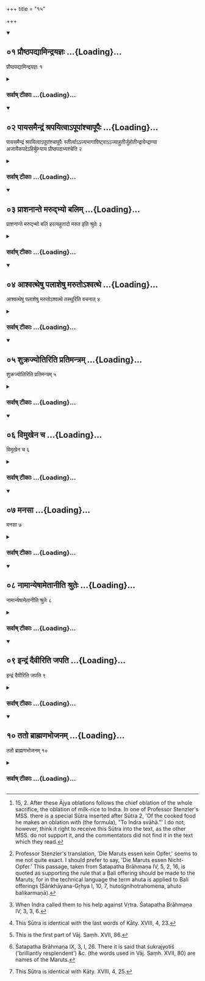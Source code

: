 +++
title = "१५"

+++
<div class="js_include" includetitle="true" newlevelforh1="2" unfilled url="/vedAH_yajuH/vAjasaneyam/sUtram/pAraskara-gRhyam/vishvAsa-prastutiH/2/15/01_prauShThapadyAmindrayajnaH.md">
<details open><summary><h2>०१ प्रौष्ठपद्यामिन्द्रयज्ञः ...{Loading}...</h2></summary>

प्रौष्ठपद्यामिन्द्रयज्ञः १
</details>
</div>
<div class="js_include collapsed" newlevelforh1="3" title="सर्वाष् टीकाः" unfilled url="/vedAH_yajuH/vAjasaneyam/sUtram/pAraskara-gRhyam/sarvASh_TIkAH/2/15/01_prauShThapadyAmindrayajnaH.md">
<details><summary><h3>सर्वाष् टीकाः ...{Loading}...</h3></summary>
<details><summary>Oldenberg</summary>

1. On the full-moon day of Prauṣṭhapada the sacrifice to Indra.
</details>
</details>
</div>
<div class="js_include" includetitle="true" newlevelforh1="2" unfilled url="/vedAH_yajuH/vAjasaneyam/sUtram/pAraskara-gRhyam/vishvAsa-prastutiH/2/15/02_pAyasamaindraM_shrapayitvA-pUpAMshchApUpaiH.md">
<details open><summary><h2>०२ पायसमैन्द्रं श्रपयित्वाऽपूपांश्चापूपैः ...{Loading}...</h2></summary>

पायसमैन्द्रं श्रपयित्वाऽपूपांश्चापूपैः स्तीर्त्वाऽऽज्यभागाविष्ट्वाऽऽज्याहुतीर्जुहोतीन्द्रायेन्द्राण्या अजायैकपदेऽहिर्बुÞयाय प्रौष्ठपदाभ्यश्चेति २
</details>
</div>
<div class="js_include collapsed" newlevelforh1="3" title="सर्वाष् टीकाः" unfilled url="/vedAH_yajuH/vAjasaneyam/sUtram/pAraskara-gRhyam/sarvASh_TIkAH/2/15/02_pAyasamaindraM_shrapayitvA-pUpAMshchApUpaiH.md">
<details><summary><h3>सर्वाष् टीकाः ...{Loading}...</h3></summary>
<details><summary>Oldenberg</summary>

2 [^1] . Having cooked milk-rice for Indra and cakes, and having put cakes round (the fire), he sacrifices the two Ājya portions and Ājya oblations to Indra, to Indrāṇī, to Aja Ekapad, to Ahi Budhnya, and to the Proṣṭhapadās.


[^1]:  15, 2. After these Ājya oblations follows the chief oblation of the whole sacrifice, the oblation of milk-rice to Indra. In one of Professor Stenzler's MSS. there is a special Sūtra inserted after Sūtra 2, 'Of the cooked food he makes an oblation with (the formula), "To Indra svāhā."' I do not, however, think it right to receive this Sūtra into the text, as the other MSS. do not support it, and the commentators did not find it in the text which they read.
</details>
</details>
</div>
<div class="js_include" includetitle="true" newlevelforh1="2" unfilled url="/vedAH_yajuH/vAjasaneyam/sUtram/pAraskara-gRhyam/vishvAsa-prastutiH/2/15/03_prAshanAnte_marudbhyo_balim.md">
<details open><summary><h2>०३ प्राशनान्ते मरुद्भ्यो बलिम् ...{Loading}...</h2></summary>

प्राशनान्ते मरुद्भ्यो बलिं हरत्यहुतादो मरुत इति श्रुतेः ३
</details>
</div>
<div class="js_include collapsed" newlevelforh1="3" title="सर्वाष् टीकाः" unfilled url="/vedAH_yajuH/vAjasaneyam/sUtram/pAraskara-gRhyam/sarvASh_TIkAH/2/15/03_prAshanAnte_marudbhyo_balim.md">
<details><summary><h3>सर्वाष् टीकाः ...{Loading}...</h3></summary>
<details><summary>Oldenberg</summary>

3 [^2] . After he has eaten (his portion of the sacrificial food), he offers a Bali to the Maruts. For the Śruti says, 'The Maruts eat what is not-sacrificed.'


[^2]:  Professor Stenzler's translation, 'Die Maruts essen kein Opfer,' seems to me not quite exact. I should prefer to say, 'Die Maruts essen Nicht-Opfer.' This passage, taken from Śatapatha Brāhmaṇa IV, 5, 2, 16, is quoted as supporting the rule that a Bali offering should be made to the Maruts; for in the technical language the term ahuta is applied to Bali offerings (Śāṅkhāyana-Gṛhya I, 10, 7, hutoऽgnihotrahomena, ahuto balikarmaṇā).
</details>
</details>
</div>
<div class="js_include" includetitle="true" newlevelforh1="2" unfilled url="/vedAH_yajuH/vAjasaneyam/sUtram/pAraskara-gRhyam/vishvAsa-prastutiH/2/15/04_AshvattheShu_palAsheShu_maruto-shvatthe.md">
<details open><summary><h2>०४ आश्वत्थेषु पलाशेषु मरुतोऽश्वत्थे ...{Loading}...</h2></summary>

आश्वत्थेषु पलाशेषु मरुतोऽश्वत्थे तस्थुरिति वचनात् ४
</details>
</div>
<div class="js_include collapsed" newlevelforh1="3" title="सर्वाष् टीकाः" unfilled url="/vedAH_yajuH/vAjasaneyam/sUtram/pAraskara-gRhyam/sarvASh_TIkAH/2/15/04_AshvattheShu_palAsheShu_maruto-shvatthe.md">
<details><summary><h3>सर्वाष् टीकाः ...{Loading}...</h3></summary>
<details><summary>Oldenberg</summary>

4 [^3] . (This Bali he offers) in Aśvattha leaves, because it is said, 'The Maruts stood in the Aśvattha tree.'


[^3]:  When Indra called them to his help against Vṛtra. Śatapatha Brāhmaṇa IV, 3, 3, 6.
</details>
</details>
</div>
<div class="js_include" includetitle="true" newlevelforh1="2" unfilled url="/vedAH_yajuH/vAjasaneyam/sUtram/pAraskara-gRhyam/vishvAsa-prastutiH/2/15/05_shukrajyotiriti_pratimantram.md">
<details open><summary><h2>०५ शुक्रज्योतिरिति प्रतिमन्त्रम् ...{Loading}...</h2></summary>

शुक्रज्योतिरिति प्रतिमन्त्रम् ५
</details>
</div>
<div class="js_include collapsed" newlevelforh1="3" title="सर्वाष् टीकाः" unfilled url="/vedAH_yajuH/vAjasaneyam/sUtram/pAraskara-gRhyam/sarvASh_TIkAH/2/15/05_shukrajyotiriti_pratimantram.md">
<details><summary><h3>सर्वाष् टीकाः ...{Loading}...</h3></summary>
<details><summary>Oldenberg</summary>

5 [^4] . (He offers it) with (the texts), 'Brilliantly resplendent' (Var. Saṃh. XVII, 80-85), Mantra by Mantra,


[^4]:  This Sūtra is identical with the last words of Kāty. XVIII, 4, 23.
</details>
</details>
</div>
<div class="js_include" includetitle="true" newlevelforh1="2" unfilled url="/vedAH_yajuH/vAjasaneyam/sUtram/pAraskara-gRhyam/vishvAsa-prastutiH/2/15/06_vimukhena_cha.md">
<details open><summary><h2>०६ विमुखेन च ...{Loading}...</h2></summary>

विमुखेन च ६
</details>
</div>
<div class="js_include collapsed" newlevelforh1="3" title="सर्वाष् टीकाः" unfilled url="/vedAH_yajuH/vAjasaneyam/sUtram/pAraskara-gRhyam/sarvASh_TIkAH/2/15/06_vimukhena_cha.md">
<details><summary><h3>सर्वाष् टीकाः ...{Loading}...</h3></summary>
<details><summary>Oldenberg</summary>

6 [^5] . And with the (Mantra called) Vimukha.


[^5]:  This is the first part of Vāj. Saṃh. XVII, 86.
</details>
</details>
</div>
<div class="js_include" includetitle="true" newlevelforh1="2" unfilled url="/vedAH_yajuH/vAjasaneyam/sUtram/pAraskara-gRhyam/vishvAsa-prastutiH/2/15/07_manasA.md">
<details open><summary><h2>०७ मनसा ...{Loading}...</h2></summary>

मनसा ७
</details>
</div>
<div class="js_include collapsed" newlevelforh1="3" title="सर्वाष् टीकाः" unfilled url="/vedAH_yajuH/vAjasaneyam/sUtram/pAraskara-gRhyam/sarvASh_TIkAH/2/15/07_manasA.md">
<details><summary><h3>सर्वाष् टीकाः ...{Loading}...</h3></summary>
<details><summary>Oldenberg</summary>

7. (This Mantra he repeats only) in his mind.
</details>
</details>
</div>
<div class="js_include" includetitle="true" newlevelforh1="2" unfilled url="/vedAH_yajuH/vAjasaneyam/sUtram/pAraskara-gRhyam/vishvAsa-prastutiH/2/15/08_nAmAnyeShAmetAnIti_shruteH.md">
<details open><summary><h2>०८ नामान्येषामेतानीति श्रुतेः ...{Loading}...</h2></summary>

नामान्येषामेतानीति श्रुतेः ८
</details>
</div>
<div class="js_include collapsed" newlevelforh1="3" title="सर्वाष् टीकाः" unfilled url="/vedAH_yajuH/vAjasaneyam/sUtram/pAraskara-gRhyam/sarvASh_TIkAH/2/15/08_nAmAnyeShAmetAnIti_shruteH.md">
<details><summary><h3>सर्वाष् टीकाः ...{Loading}...</h3></summary>
<details><summary>Oldenberg</summary>

8 [^6] . For the Śruti says, 'These are their names.'


[^6]:  Śatapatha Brāhmaṇa IX, 3, I, 26. There it is said that śukrajyotiś ('brilliantly resplendent') &c. (the words used in Vāj. Saṃh. XVII, 80) are names of the Maruts.
</details>
</details>
</div>
<div class="js_include" includetitle="true" newlevelforh1="2" unfilled url="/vedAH_yajuH/vAjasaneyam/sUtram/pAraskara-gRhyam/vishvAsa-prastutiH/2/15/09_indraM_daivIriti_japati.md">
<details open><summary><h2>०९ इन्द्रं दैवीरिति जपति ...{Loading}...</h2></summary>

इन्द्रं दैवीरिति जपति ९
</details>
</div>
<div class="js_include collapsed" newlevelforh1="3" title="सर्वाष् टीकाः" unfilled url="/vedAH_yajuH/vAjasaneyam/sUtram/pAraskara-gRhyam/sarvASh_TIkAH/2/15/09_indraM_daivIriti_japati.md">
<details><summary><h3>सर्वाष् टीकाः ...{Loading}...</h3></summary>
<details><summary>Oldenberg</summary>

9 [^7] . He murmurs, 'To Indra the divine' (Vāj. Saṃh. XVII, 86).


[^7]:  This Sūtra is identical with Kāty. XVIII, 4, 25.
</details>
</details>
</div>
<div class="js_include" includetitle="true" newlevelforh1="2" unfilled url="/vedAH_yajuH/vAjasaneyam/sUtram/pAraskara-gRhyam/vishvAsa-prastutiH/2/15/10_tato_brAhmaNabhojanam.md">
<details open><summary><h2>१० ततो ब्राह्मणभोजनम् ...{Loading}...</h2></summary>

ततो ब्राह्मणभोजनम् १०
</details>
</div>
<div class="js_include collapsed" newlevelforh1="3" title="सर्वाष् टीकाः" unfilled url="/vedAH_yajuH/vAjasaneyam/sUtram/pAraskara-gRhyam/sarvASh_TIkAH/2/15/10_tato_brAhmaNabhojanam.md">
<details><summary><h3>सर्वाष् टीकाः ...{Loading}...</h3></summary>
<details><summary>Oldenberg</summary>

10. Then (follows) the feeding of the Brāhmaṇas.
</details>
</details>
</div>